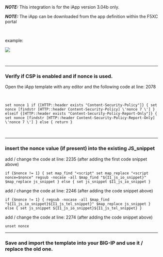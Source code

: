 
**_NOTE:_** This integration is for the iApp version 3.04b only.

**_NOTE:_** The iApp can be downloaded from the app definition within the F5XC portal 

<br /> 

example:

![](/images/image01.png)

<br />

---
### Verify if CSP is enabled and if nonce is used.

Open the iApp template with any editor and the following code at line: 2078

<br />

`set nonce 1
    if {[HTTP::header exists "Content-Security-Policy"]} {
	    set nonce [findstr [HTTP::header Content-Security-Policy] \'nonce 7 \']
    } elseif {[HTTP::header exists "Content-Security-Policy-Report-Only"]} {
        set nonce [findstr [HTTP::header Content-Security-Policy-Report-Only] \'nonce 7 \']
    } else {
    return
    }`

<br />

---
### insert the nonce value (if present) into the existing JS_snippet

add / change the code at line: 2235 (after adding the first code snippet above)

`if {$nonce != 1} {
        set map_find "<script"
        set map_replace "<script nonce=$nonce"
        regsub -nocase -all $map_find "${I1_js_io_snippet}" $map_replace js_snippet
} else {
	set js_snippet $I1_js_io_snippet
}`


add / change the code at line: 2246 (after adding the code snippet above)

`if {$nonce != 1} {
        regsub -nocase -all $map_find "${I1_js_io_snippet}${I1_js_tel_snippet}" $map_replace js_snippet
} else {
        set js_snippet ${I1_js_io_snippet}${I1_js_tel_snippet}
}`

add / change the code at line: 2274 (after adding the code snippet above)

`unset nonce`

---
### Save and import the template into your BIG-IP and use it / replace the old one.  

